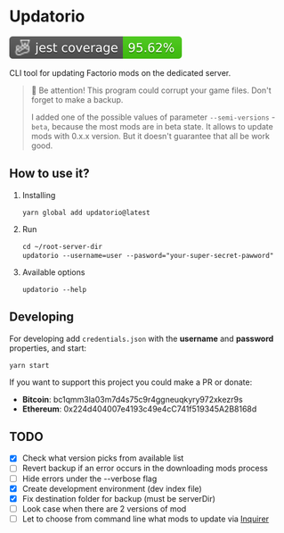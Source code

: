 # Updatorio

![Jest coverage](./badges/coverage-jest%20coverage.svg)

CLI tool for updating Factorio mods on the dedicated server.

> 📒 Be attention! This program could corrupt your game files. Don't forget to make a backup.
> 
> I added one of the possible values of parameter `--semi-versions` - `beta`, because the most mods are in beta state. It allows to update mods with 0.x.x version. But it doesn't guarantee that all be work good.

## How to use it?

1. Installing
    ```
    yarn global add updatorio@latest
    ```
1. Run
    ```
    cd ~/root-server-dir
    updatorio --username=user --pasword="your-super-secret-pawword"
    ```
1. Available options
    ```
    updatorio --help
    ```

## Developing

For developing add `credentials.json` with the **username** and **password** properties, and start:
```
yarn start
```

If you want to support this project you could make a PR or donate:
- **Bitcoin**: bc1qmm3la03m7d4s75c9r4ggneuqkyry972xkezr9s
- **Ethereum**: 0x224d404007e4193c49e4cC741f519345A2B8168d


## TODO
- [x] Check what version picks from available list
- [ ] Revert backup if an error occurs in the downloading mods process
- [ ] Hide errors under the --verbose flag
- [x] Create development environment (dev index file)
- [x] Fix destination folder for backup (must be serverDir)
- [ ] Look case when there are 2 versions of mod
- [ ] Let to choose from command line what mods to update via [Inquirer](https://github.com/SBoudrias/Inquirer.js)
